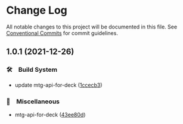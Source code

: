 # Change Log

All notable changes to this project will be documented in this file.
See [Conventional Commits](https://conventionalcommits.org) for commit guidelines.

## 1.0.1 (2021-12-26)


### 🛠　Build System

* update mtg-api-for-deck ([1ccecb3](https://github.com/bluelovers/ws-mtg/commit/1ccecb37976e028dd550568f5a06f8b2597f39fa))


### 🔖　Miscellaneous

* mtg-api-for-deck ([43ee80d](https://github.com/bluelovers/ws-mtg/commit/43ee80d074a95dc882bd84e5d657039594022a9e))
